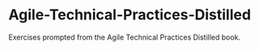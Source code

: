 # Agile-Technical-Practices-Distilled
Exercises prompted from the Agile Technical Practices Distilled book.
